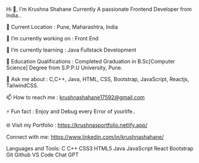 Hi 👋, I'm Krushna Shahane
Currently A passionate Frontend Developer from India..

📍 Current Location : Pune, Maharashtra, India

🔭 I’m currently working on : Front End

🌱 I’m currently learning : Java Fullstack Development

📝 Education Qualifications : Completed Graduation in B.Sc[Computer Science] Degree from S.P.P.U University, Pune.

💬 Ask me about : C,C++, Java, HTML, CSS, Bootstrap, JavaScript, Reactjs, TailwindCSS.

📫 How to reach me : krushnashahane17592@gmail.com

⚡ Fun fact : Enjoy and Debug every Error of yourlife..

🌐 Visit my Portfolio : https://krushnasportfolio.netlify.app/ 

Connect with me: https://www.linkedin.com/in/krushnashahane/


Languages and Tools:
C C++ CSS3 HTML5 Java JavaScript React Bootstrap Git Github VS Code Chat GPT
